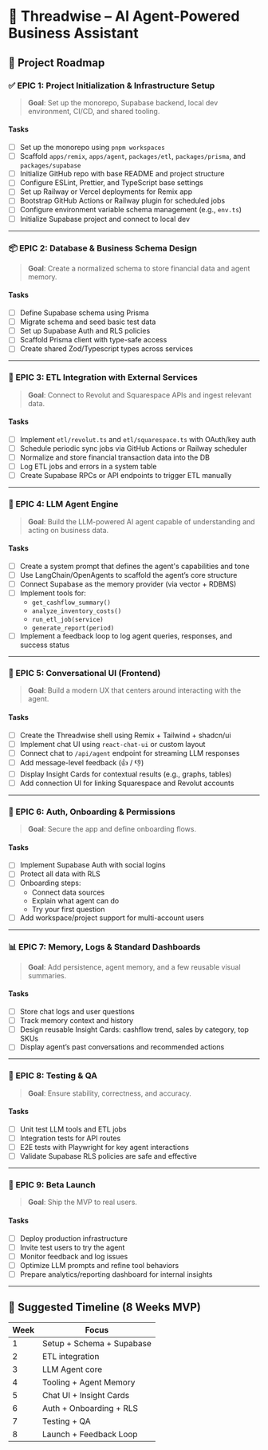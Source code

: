 # 🧵 Threadwise – AI Agent-Powered Business Assistant
## 🚧 Project Roadmap

### ✅ EPIC 1: Project Initialization & Infrastructure Setup
> **Goal**: Set up the monorepo, Supabase backend, local dev environment, CI/CD, and shared tooling.

#### Tasks
- [ ] Set up the monorepo using `pnpm workspaces`
- [ ] Scaffold `apps/remix`, `apps/agent`, `packages/etl`, `packages/prisma`, and `packages/supabase`
- [ ] Initialize GitHub repo with base README and project structure
- [ ] Configure ESLint, Prettier, and TypeScript base settings
- [ ] Set up Railway or Vercel deployments for Remix app
- [ ] Bootstrap GitHub Actions or Railway plugin for scheduled jobs
- [ ] Configure environment variable schema management (e.g., `env.ts`)
- [ ] Initialize Supabase project and connect to local dev

---

### 📦 EPIC 2: Database & Business Schema Design
> **Goal**: Create a normalized schema to store financial data and agent memory.

#### Tasks
- [ ] Define Supabase schema using Prisma
- [ ] Migrate schema and seed basic test data
- [ ] Set up Supabase Auth and RLS policies
- [ ] Scaffold Prisma client with type-safe access
- [ ] Create shared Zod/Typescript types across services

---

### 🔌 EPIC 3: ETL Integration with External Services
> **Goal**: Connect to Revolut and Squarespace APIs and ingest relevant data.

#### Tasks
- [ ] Implement `etl/revolut.ts` and `etl/squarespace.ts` with OAuth/key auth
- [ ] Schedule periodic sync jobs via GitHub Actions or Railway scheduler
- [ ] Normalize and store financial transaction data into the DB
- [ ] Log ETL jobs and errors in a system table
- [ ] Create Supabase RPCs or API endpoints to trigger ETL manually

---

### 🧠 EPIC 4: LLM Agent Engine
> **Goal**: Build the LLM-powered AI agent capable of understanding and acting on business data.

#### Tasks
- [ ] Create a system prompt that defines the agent's capabilities and tone
- [ ] Use LangChain/OpenAgents to scaffold the agent’s core structure
- [ ] Connect Supabase as the memory provider (via vector + RDBMS)
- [ ] Implement tools for:
  - `get_cashflow_summary()`
  - `analyze_inventory_costs()`
  - `run_etl_job(service)`
  - `generate_report(period)`
- [ ] Implement a feedback loop to log agent queries, responses, and success status

---

### 🧩 EPIC 5: Conversational UI (Frontend)
> **Goal**: Build a modern UX that centers around interacting with the agent.

#### Tasks
- [ ] Create the Threadwise shell using Remix + Tailwind + shadcn/ui
- [ ] Implement chat UI using `react-chat-ui` or custom layout
- [ ] Connect chat to `/api/agent` endpoint for streaming LLM responses
- [ ] Add message-level feedback (👍 / 👎)
- [ ] Display Insight Cards for contextual results (e.g., graphs, tables)
- [ ] Add connection UI for linking Squarespace and Revolut accounts

---

### 🔐 EPIC 6: Auth, Onboarding & Permissions
> **Goal**: Secure the app and define onboarding flows.

#### Tasks
- [ ] Implement Supabase Auth with social logins
- [ ] Protect all data with RLS
- [ ] Onboarding steps:
  - Connect data sources
  - Explain what agent can do
  - Try your first question
- [ ] Add workspace/project support for multi-account users

---

### 📊 EPIC 7: Memory, Logs & Standard Dashboards
> **Goal**: Add persistence, agent memory, and a few reusable visual summaries.

#### Tasks
- [ ] Store chat logs and user questions
- [ ] Track memory context and history
- [ ] Design reusable Insight Cards: cashflow trend, sales by category, top SKUs
- [ ] Display agent’s past conversations and recommended actions

---

### 🧪 EPIC 8: Testing & QA
> **Goal**: Ensure stability, correctness, and accuracy.

#### Tasks
- [ ] Unit test LLM tools and ETL jobs
- [ ] Integration tests for API routes
- [ ] E2E tests with Playwright for key agent interactions
- [ ] Validate Supabase RLS policies are safe and effective

---

### 🚀 EPIC 9: Beta Launch
> **Goal**: Ship the MVP to real users.

#### Tasks
- [ ] Deploy production infrastructure
- [ ] Invite test users to try the agent
- [ ] Monitor feedback and log issues
- [ ] Optimize LLM prompts and refine tool behaviors
- [ ] Prepare analytics/reporting dashboard for internal insights

---

## 🧭 Suggested Timeline (8 Weeks MVP)

| Week | Focus                        |
|------|------------------------------|
| 1    | Setup + Schema + Supabase    |
| 2    | ETL integration              |
| 3    | LLM Agent core               |
| 4    | Tooling + Agent Memory       |
| 5    | Chat UI + Insight Cards      |
| 6    | Auth + Onboarding + RLS      |
| 7    | Testing + QA                 |
| 8    | Launch + Feedback Loop       |